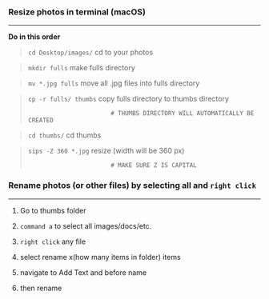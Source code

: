 ### Resize photos in terminal (macOS)

***

**Do in this order**




>```cd Desktop/images/```    cd to your photos

>```mkdir fulls```           make fulls directory

> ```mv *.jpg fulls```        move all .jpg files into fulls directory

>```cp -r fulls/ thumbs```   copy fulls directory to thumbs directory
>                            
>                            # THUMBS DIRECTORY WILL AUTOMATICALLY BE CREATED 

>```cd thumbs/```            cd thumbs

>```sips -Z 360 *.jpg```      resize (width will be 360 px)  
>                            
>                            # MAKE SURE Z IS CAPITAL


### Rename photos (or other files) by selecting all and ```right click```

***

1. Go to thumbs folder

1. ```command a``` to select all images/docs/etc.

1. ```right click``` any file

1. select rename x(how many items in folder) items

1. navigate to Add Text and before name

1. then rename
